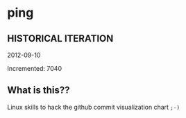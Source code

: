 # ping

## HISTORICAL ITERATION
2012-09-10

Incremented: 7040

## What is this?? 
Linux skills to hack the github commit visualization chart `;-)`
